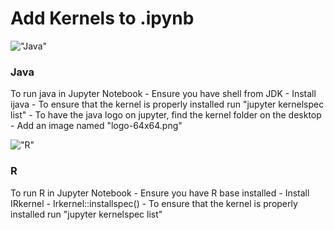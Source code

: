 # Add Kernels to .ipynb

!["Java"]("./images/Java-64x64.png")
### Java
To run java in Jupyter Notebook
	- Ensure you have shell from JDK
	- Install ijava
	- To ensure that the kernel is properly installed run "jupyter kernelspec list"
	- To have the java logo on jupyter, find the kernel folder on the desktop
	- Add an image named "logo-64x64.png"

!["R"]("./images/R-64x64.png")
### R
To run R in Jupyter Notebook
	- Ensure you have R base installed
	- Install IRkernel
	- Irkernel::installspec()
    - To ensure that the kernel is properly installed run "jupyter kernelspec list"